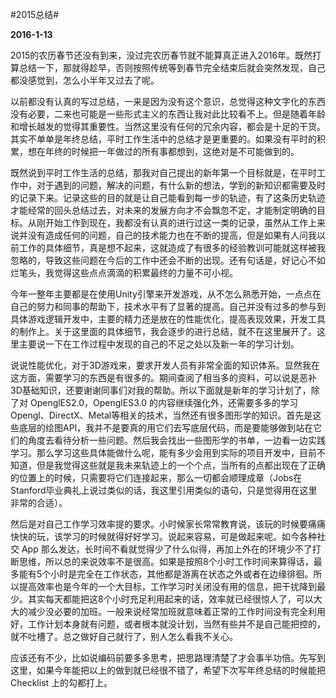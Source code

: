 #2015总结#

**2016-1-13**

2015的农历春节还没有到来，没过完农历春节就不能算真正进入2016年。既然打算总结一下，那就得趁早，否则按照传统等到春节完全结束后就会突然发现，自己都没感觉到，怎么小半年又过去了呢。

以前都没有认真的写过总结，一来是因为没有这个意识，总觉得这种文字化的东西没有必要，二来也可能是一些形式主义的东西让我对此比较看不上。但是随着年龄和增长越发的觉得其重要性。当然这里没有任何的冗余内容，都会是十足的干货。其实不单单是年终总结，平时工作生活中的总结才是更重要的。如果没有平时的积累，想在年终的时候把一年做过的所有事都想到，这绝对是不可能做到的。

既然说到平时工作生活的总结，那我对自己提出的新年第一个目标就是，在平时工作中，对于遇到的问题，解决的问题，有什么新的想法，学到的新知识都需要及时的记录下来。记录这些的目的就是让自己能看到每一步的轨迹，有了这条历史轨迹才能经常的回头总结过去，对未来的发展方向才不会飘忽不定，才能制定明确的目标。从刚开始工作到现在，我都没有认真的进行过这一类的记录，虽然从工作上来说并没有造成任何的问题，自己的技术能力也在不断的提高，但是如果有人问我以前工作的具体细节，真是想不起来，这就造成了有很多的经验教训可能就这样被我忽略的，导致这些问题在今后的工作中还会不断的出现。还有句话是，好记心不如烂笔头，我觉得这些点点滴滴的积累最终的力量不可小视。

今年一整年主要都是在使用Unity引擎来开发游戏，从不怎么熟悉开始，一点点在自己的努力和同事的帮助下，技术水平有了显著的提高。自己并没有过多的参与到具体游戏逻辑开发中，主要的精力还是放在的性能优化，提高表现效果，开发工具的制作上。关于这里面的具体细节，我会逐步的进行总结，就不在这里展开了。这里主要说一下在工作过程中发现的自己的不足之处以及新一年的学习计划。

说说性能优化，对于3D游戏来，要求开发人员有非常全面的知识体系。显然我在这方面，需要学习的东西是有很多的。期间查阅了相当多的资料，可以说是恶补3D基础知识，还要谢谢同事们对我的帮助。所以下面就是新年的学习计划了，除了对 OpenglES2.0，OpenglES3.0 的内容继续强化外，还需要多多的学习 Opengl、DirectX、Metal等相关的技术，当然还有很多图形学的知识。首先是这些底层的绘图API，我并不是要真的用它们去写底层代码，而是要能够做到站在它们的角度去看待分析一些问题。然后我会找出一些图形学的书单，一边看一边实践学习。那么学习这些具体能做什么呢，能有多少会用到实际的项目开发中，目前不知道，但是我觉得这些就是我未来轨迹上的一个个点，当所有的点都出现在了正确的位置上的时候，只需要将它们连接起来，那么一切都会顺理成章（Jobs在Stanford毕业典礼上说过类似的话，我这里引用类似的语句，只是觉得用在这里非常的合适）。

然后是对自己工作学习效率提的要求。小时候家长常常教育说，该玩的时候要痛痛快快的玩，该学习的时候就得好好学习。说起来容易，可是做起来呢。如今各种社交 App 那么发达，长时间不看就觉得少了什么似得，再加上外在的环境少不了打断思维，所以总的来说效率不是很高。如果是按照8个小时工作时间来算得话，最多能有5个小时是完全在工作状态，其他都是游离在状态之外或者在边缘徘徊。所以提高效率也是今年的一个大目标，工作学习时关闭没有用的信息，把干扰降到最少。其实每天都能把这8个小时充足利用起来的话，效率就已经很惊人了，可以大大的减少没必要的加班。一般来说经常加班就意味着正常的工作时间没有完全利用好，工作计划本身就有问题，或者根本就没计划，当然有些并不是自己能把控的，就不吐槽了。总之做好自己就行了，别人怎么看我不关心。

应该还有不少，比如说编码前要多多思考，把思路理清楚了才会事半功倍。先写到这里，如果今年能把以上的做到就已经很不错了，希望下次写年终总结的时候能把 Checklist 上的勾都打上。